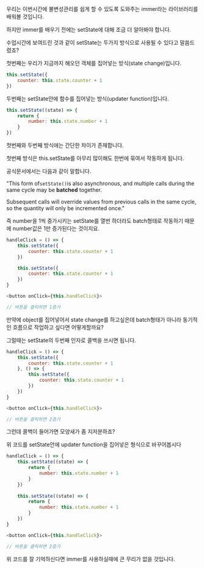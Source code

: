 우리는 이번시간에 불변성관리를 쉽게 할 수 있도록 도와주는 immer라는 라이브러리를 배워볼 것입니다.

하지만 immer를 배우기 전에는 setState에 대해 조금 더 알아봐야 합니다.

수업시간에 보여드린 것과 같이 setState는 두가지 방식으로 사용될 수 있다고 말씀드렸죠?

첫번째는 우리가 지금까지 해오던 객체를 집어넣는 방식\(state change\)입니다.

```jsx
this.setState({
    counter: this.state.counter + 1
})
```

두번째는 setState안에 함수를 집어넣는 방식\(updater function\)입니다.

```jsx
this.setState((state) => {
    return {
        number: this.state.number + 1
    }
})
```

첫번째와 두번째 방식에는 간단한 차이가 존재합니다.

첫번째 방식은 this.setState를 아무리 많이해도 한번에 묶여서 작동하게 됩니다.

공식문서에서는 다음과 같이 말합니다.

"This form of`setState()`is also asynchronous, and multiple calls during the same cycle may be **batched** together.

Subsequent calls will override values from previous calls in the same cycle, so the quantity will only be incremented once."

즉 number을 1씩 증가시키는 setState를 열번 하더라도 batch형태로 작동하기 때문에 number값은 1만 증가된다는 것이지요.

```js
handleClick = () => {
    this.setState({
        counter: this.state.counter + 1
    })

    this.setState({
        counter: this.state.counter + 1
    })
}

<button onClick={this.handleClick}>

// 버튼을 클릭하면 1증가
```

만약에 object를 집어넣어서 state change를 하고싶은데 batch형태가 아니라 동기적인 흐름으로 작업하고 싶다면 어떻게할까요?

그럴때는 setState의 두번째 인자로 콜백을 쓰시면 됩니다.

```js
handleClick = () => {
    this.setState({
        counter: this.state.counter + 1
    }, () => {
        this.setState({
            counter: this.state.counter + 1
        })
    })
}

<button onClick={this.handleClick}>

// 버튼을 클릭하면 2증가
```

그런데 콜백이 들어가면 모양새가 좀 지저분하죠? 

위 코드를 setState안에 updater function을 집어넣은 형식으로 바꾸어봅시다

```js
handleClick = () => {
    this.setState((state) => {
        return {
            number: this.state.number + 1
        }
    })
    
    this.setState((state) => {
        return {
            number: this.state.number + 1
        }
    })
}

<button onClick={this.handleClick}>

// 버튼을 클릭하면 2증가
```

위 코드를 잘 기억하신다면 immer를 사용하실때에 큰 무리가 없을 것입니다.

